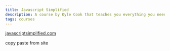 ```yaml
---
title: Javascript Simplified
description: A course by Kyle Cook that teaches you everything you need to know to write good javascript.
tags: courses
---
```

<a href="https://javascriptsimplified.com" target="blank">javascriptsimplified.com</a>

copy paste from site